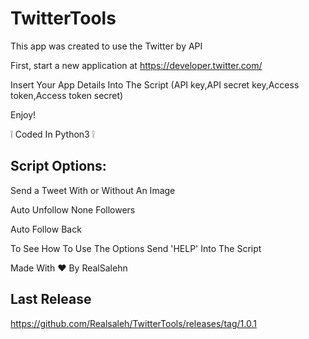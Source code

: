 # TwitterTools
This app was created to use the Twitter by API

First, start a new application at https://developer.twitter.com/

Insert Your App Details Into The Script (API key,API secret key,Access token,Access token secret)

Enjoy!

:grey_exclamation: Coded In Python3 :grey_exclamation:

## Script Options:

Send a Tweet With or Without An Image

Auto Unfollow None Followers

Auto Follow Back

To See How To Use The Options Send 'HELP' Into The Script

Made With :heart: By RealSalehn

## Last Release
https://github.com/Realsaleh/TwitterTools/releases/tag/1.0.1
